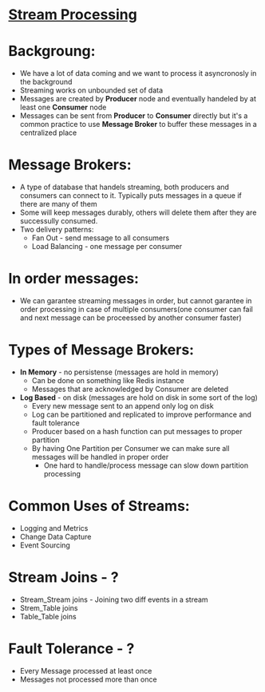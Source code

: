 # [**Stream Processing**](https://www.youtube.com/watch?v=XFAx53P9NWE)

# Backgroung:
* We have a lot of data coming and we want to process it asyncronosly in the background
* Streaming works on unbounded set of data
* Messages are created by **Producer** node and eventually handeled by at least one **Consumer** node
* Messages can be sent from **Producer** to **Consumer** directly but it's a common practice to use **Message Broker** to buffer these messages in a centralized place

# Message Brokers:
* A type of database that handels streaming, both producers and consumers can connect to it. Typically puts messages in a queue if there are many of them
* Some will keep messages durably, others will delete them after they are successully consumed.
* Two delivery patterns: 
    * Fan Out - send message to all consumers
    * Load Balancing - one message per consumer
# In order messages:
* We can garantee streaming messages in order, but cannot garantee in order processing in case of multiple consumers(one consumer can fail and next message can be proceessed by another consumer faster)
 
 # Types of Message Brokers:
 * **In Memory** - no persistense (messages are hold in memory)
    * Can be done on something like Redis instance
    * Messages that are acknowledged by Consumer are deleted
 * **Log Based** - on disk (messages are hold on disk in some sort of the log)
    * Every new message sent to an append only log on disk
    * Log can be partitioned and replicated to improve performance and fault tolerance
    * Producer based on a hash function can put messages to proper partition
    * By having One Partition per Consumer we can make sure all messages will be handled in proper order
        * One hard to handle/process message can slow down partition processing
# Common Uses of Streams:
* Logging and Metrics
* Change Data Capture
* Event Sourcing

# Stream Joins - ?
* Stream_Stream joins - Joining two diff events in a stream
* Strem_Table joins
* Table_Table joins

# Fault Tolerance - ?
* Every Message processed at least once
* Messages not processed more than once


